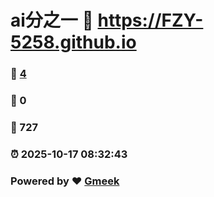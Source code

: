 # ai分之一 :link: https://FZY-5258.github.io 
### :page_facing_up: [4](https://FZY-5258.github.io/tag.html) 
### :speech_balloon: 0 
### :hibiscus: 727 
### :alarm_clock: 2025-10-17 08:32:43 
### Powered by :heart: [Gmeek](https://github.com/Meekdai/Gmeek)

